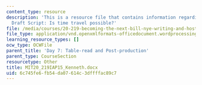 ```yaml
---
content_type: resource
description: 'This is a resource file that contains information regarding Kenneth''s
  Draft Script: Is time travel possible?'
file: /media/courses/20-219-becoming-the-next-bill-nye-writing-and-hosting-the-educational-show-january-iap-2015/6c745fe6fb54da07614c3dffffac89c7_MIT20_219IAP15_Kenneth.docx
file_type: application/vnd.openxmlformats-officedocument.wordprocessingml.document
learning_resource_types: []
ocw_type: OCWFile
parent_title: 'Day 7: Table-read and Post-production'
parent_type: CourseSection
resourcetype: Other
title: MIT20_219IAP15_Kenneth.docx
uid: 6c745fe6-fb54-da07-614c-3dffffac89c7
---
```


